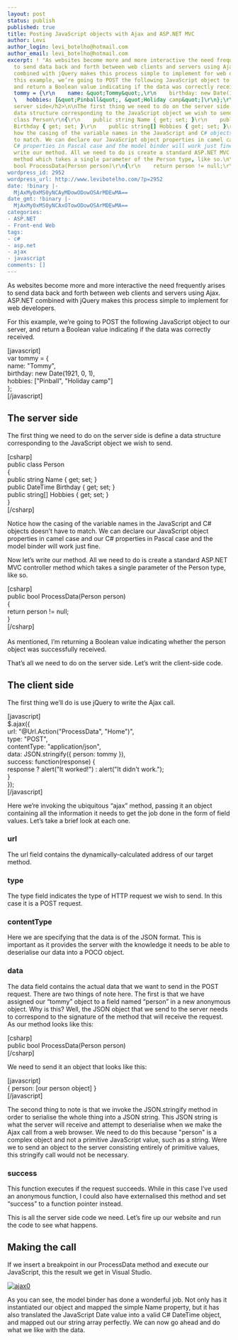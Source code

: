```yaml
---
layout: post
status: publish
published: true
title: Posting JavaScript objects with Ajax and ASP.NET MVC
author: Levi
author_login: levi_botelho@hotmail.com
author_email: levi_botelho@hotmail.com
excerpt: ! "As websites become more and more interactive the need frequently arises
  to send data back and forth between web clients and servers using Ajax. ASP.NET
  combined with jQuery makes this process simple to implement for web developers.\n\nFor
  this example, we’re going to POST the following JavaScript object to our server,
  and return a Boolean value indicating if the data was correctly received.\n\n[javascript]\r\nvar
  tommy = {\r\n    name: &quot;Tommy&quot;,\r\n    birthday: new Date(1921, 0, 1),\r\n
  \   hobbies: [&quot;Pinball&quot;, &quot;Holiday camp&quot;]\r\n};\r\n[/javascript]\n\n<h2>The
  server side</h2>\n\nThe first thing we need to do on the server side is define a
  data structure corresponding to the JavaScript object we wish to send.\n\n[csharp]\r\npublic
  class Person\r\n{\r\n    public string Name { get; set; }\r\n    public DateTime
  Birthday { get; set; }\r\n    public string[] Hobbies { get; set; }\r\n}\r\n[/csharp]\n\nNotice
  how the casing of the variable names in the JavaScript and C# objects doesn’t have
  to match. We can declare our JavaScript object properties in camel case and our
  C# properties in Pascal case and the model binder will work just fine.\n\nNow let’s
  write our method. All we need to do is create a standard ASP.NET MVC controller
  method which takes a single parameter of the Person type, like so.\n\n[csharp]\r\npublic
  bool ProcessData(Person person)\r\n{\r\n    return person != null;\r\n}\r\n[/csharp]\n"
wordpress_id: 2952
wordpress_url: http://www.levibotelho.com/?p=2952
date: !binary |-
  MjAxMy0xMS0yNCAyMDowODowOSArMDEwMA==
date_gmt: !binary |-
  MjAxMy0xMS0yNCAxOTowODowOSArMDEwMA==
categories:
- ASP.NET
- Front-end Web
tags:
- c#
- asp.net
- ajax
- javascript
comments: []
---
```

<p>As websites become more and more interactive the need frequently arises to send data back and forth between web clients and servers using Ajax. ASP.NET combined with jQuery makes this process simple to implement for web developers.</p>
<p>For this example, we’re going to POST the following JavaScript object to our server, and return a Boolean value indicating if the data was correctly received.</p>
<p>[javascript]<br />
var tommy = {<br />
    name: &quot;Tommy&quot;,<br />
    birthday: new Date(1921, 0, 1),<br />
    hobbies: [&quot;Pinball&quot;, &quot;Holiday camp&quot;]<br />
};<br />
[/javascript]</p>
<h2>The server side</h2>
<p>The first thing we need to do on the server side is define a data structure corresponding to the JavaScript object we wish to send.</p>
<p>[csharp]<br />
public class Person<br />
{<br />
    public string Name { get; set; }<br />
    public DateTime Birthday { get; set; }<br />
    public string[] Hobbies { get; set; }<br />
}<br />
[/csharp]</p>
<p>Notice how the casing of the variable names in the JavaScript and C# objects doesn’t have to match. We can declare our JavaScript object properties in camel case and our C# properties in Pascal case and the model binder will work just fine.</p>
<p>Now let’s write our method. All we need to do is create a standard ASP.NET MVC controller method which takes a single parameter of the Person type, like so.</p>
<p>[csharp]<br />
public bool ProcessData(Person person)<br />
{<br />
    return person != null;<br />
}<br />
[/csharp]<br />
<a id="more"></a><a id="more-2952"></a><br />
As mentioned, I’m returning a Boolean value indicating whether the person object was successfully received.</p>
<p>That’s all we need to do on the server side. Let’s writ the client-side code.</p>
<h2>The client side</h2>
<p>The first thing we’ll do is use jQuery to write the Ajax call.</p>
<p>[javascript]<br />
$.ajax({<br />
    url: &quot;@Url.Action(&quot;ProcessData&quot;, &quot;Home&quot;)&quot;,<br />
    type: &quot;POST&quot;,<br />
    contentType: &quot;application/json&quot;,<br />
    data: JSON.stringify({ person: tommy }),<br />
    success: function(response) {<br />
        response ? alert(&quot;It worked!&quot;) : alert(&quot;It didn't work.&quot;);<br />
    }<br />
});<br />
[/javascript]</p>
<p>Here we’re invoking the ubiquitous “ajax” method, passing it an object containing all the information it needs to get the job done in the form of field values. Let’s take a brief look at each one.</p>
<h3>url</h3>
<p>The url field contains the dynamically-calculated address of our target method.</p>
<h3>type</h3>
<p>The type field indicates the type of HTTP request we wish to send. In this case it is a POST request.</p>
<h3>contentType</h3>
<p>Here we are specifying that the data is of the JSON format. This is important as it provides the server with the knowledge it needs to be able to deserialise our data into a POCO object.</p>
<h3>data</h3>
<p>The data field contains the actual data that we want to send in the POST request. There are two things of note here. The first is that we have assigned our “tommy” object to a field named “person” in a new anonymous object. Why is this? Well, the JSON object that we send to the server needs to correspond to the signature of the method that will receive the request. As our method looks like this:</p>
<p>[csharp]<br />
public bool ProcessData(Person person)<br />
[/csharp]</p>
<p>We need to send it an object that looks like this:</p>
<p>[javascript]<br />
{ person: [our person object] }<br />
[/javascript]</p>
<p>The second thing to note is that we invoke the JSON.stringify method in order to serialise the whole thing into a JSON string. This JSON string is what the server will receive and attempt to deserialise when we make the Ajax call from a web browser. We need to do this because "person" is a complex object and not a primitive JavaScript value, such as a string. Were we to send an object to the server consisting entirely of primitive values, this stringify call would not be necessary.</p>
<h3>success</h3>
<p>This function executes if the request succeeds. While in this case I’ve used an anonymous function, I could also have externalised this method and set “success” to a function pointer instead.</p>
<p>This is all the server side code we need. Let’s fire up our website and run the code to see what happens.</p>
<h2>Making the call</h2>
<p>If we insert a breakpoint in our ProcessData method and execute our JavaScript, this the result we get in Visual Studio.</p>
<p><a href="http://www.levibotelho.com/wp-content/uploads/2013/11/ajax0.png"><img src="http://www.levibotelho.com/wp-content/uploads/2013/11/ajax0.png" alt="ajax0" /></a></p>
<p>As you can see, the model binder has done a wonderful job. Not only has it instantiated our object and mapped the simple Name property, but it has also translated the JavaScript Date value into a valid C# DateTime object, and mapped out our string array perfectly. We can now go ahead and do what we like with the data.</p>
